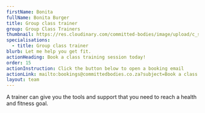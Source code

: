 ```yaml
---
firstName: Bonita
fullName: Bonita Burger
title: Group class trainer
group: Group Class Trainers
thumbnail: https://res.cloudinary.com/committed-bodies/image/upload/c_scale,f_auto,q_auto,w_600/v1644431969/trainers/Bonita%20Burger/bonita-trainer.png
specialisations:
  - title: Group class trainer
blurb: Let me help you get fit.
actionHeading: Book a class training session today!
order: 15
actionInstruction: Click the button below to open a booking email
actionLink: mailto:bookings@committedbodies.co.za?subject=Book a class with Bonita
layout: team
---
```

A trainer can give you the tools and support that you need to reach a health and fitness goal.